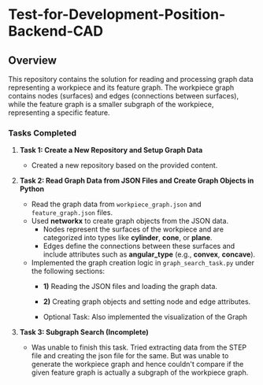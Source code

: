 # Test-for-Development-Position-Backend-CAD
## Overview
This repository contains the solution for reading and processing graph data representing a workpiece and its feature graph. The workpiece graph contains nodes (surfaces) and edges (connections between surfaces), while the feature graph is a smaller subgraph of the workpiece, representing a specific feature.
### Tasks Completed
1. **Task 1: Create a New Repository and Setup Graph Data**
   - Created a new repository based on the provided content.
2. **Task 2: Read Graph Data from JSON Files and Create Graph Objects in Python**
   - Read the graph data from `workpiece_graph.json` and `feature_graph.json` files.
   - Used **networkx** to create graph objects from the JSON data.
     - Nodes represent the surfaces of the workpiece and are categorized into types like **cylinder**, **cone**, or **plane**.
     - Edges define the connections between these surfaces and include attributes such as **angular_type** (e.g., **convex**, **concave**).
   - Implemented the graph creation logic in `graph_search_task.py` under the following sections:
     - **1)** Reading the JSON files and loading the graph data.
     - **2)** Creating graph objects and setting node and edge attributes.
    
     - Optional Task: Also implemented the visualization of the Graph

3. **Task 3: Subgraph Search (Incomplete)**
   - Was unable to finish this task. Tried extracting data from the STEP file and creating the json file for the same. But was unable to generate the workpiece graph and hence couldn't compare if the given feature       graph is actually a subgraph of the workpiece graph. 

